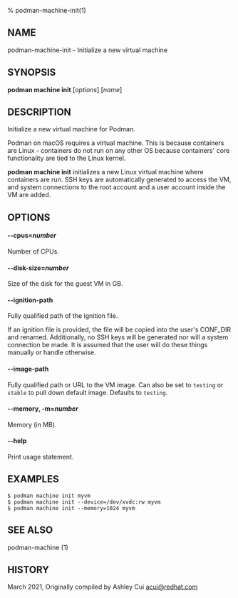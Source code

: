 % podman-machine-init(1)

## NAME
podman\-machine\-init - Initialize a new virtual machine

## SYNOPSIS
**podman machine init** [*options*] [*name*]

## DESCRIPTION

Initialize a new virtual machine for Podman.

Podman on macOS requires a virtual machine. This is because containers are Linux -
containers do not run on any other OS because containers' core functionality are
tied to the Linux kernel.

**podman machine init** initializes a new Linux virtual machine where containers are run.
SSH keys are automatically generated to access the VM, and system connections to the root account
and a user account inside the VM are added.

## OPTIONS

#### **--cpus**=*number*

Number of CPUs.

#### **--disk-size**=*number*

Size of the disk for the guest VM in GB.

#### **--ignition-path**

Fully qualified path of the ignition file.

If an ignition file is provided, the file
will be copied into the user's CONF_DIR and renamed.  Additionally, no SSH keys will
be generated nor will a system connection be made.  It is assumed that the user will
do these things manually or handle otherwise.

#### **--image-path**

Fully qualified path or URL to the VM image.
Can also be set to `testing` or `stable` to pull down default image.
Defaults to `testing`.

#### **--memory**, **-m**=*number*

Memory (in MB).

#### **--help**

Print usage statement.

## EXAMPLES

```
$ podman machine init myvm
$ podman machine init --device=/dev/xvdc:rw myvm
$ podman machine init --memory=1024 myvm
```

## SEE ALSO
podman-machine (1)

## HISTORY
March 2021, Originally compiled by Ashley Cui <acui@redhat.com>
